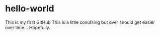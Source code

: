 # hello-world
This is my first GitHub
This is a little conufsing but over should get easier over time... Hopefully.
